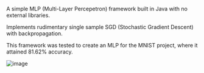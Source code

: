 A simple MLP (Multi-Layer Percepetron) framework built in Java with no external libraries.

Implements rudimentary single sample SGD (Stochastic Gradient Descent) with backpropagation.

This framework was tested to create an MLP for the MNIST project, where it attained 81.62% accuracy.

![image](https://github.com/Soham-Saha/NeuralNetwork/assets/127578105/ee3b4cac-6ef1-4ab8-baf6-c6980f645001)
